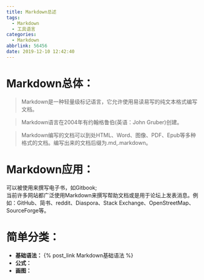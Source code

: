 ```yaml
---
title: Markdown总述
tags:
  - Markdown
  - 工具语言
categories:
  - Markdown
abbrlink: 56456
date: 2019-12-10 12:42:40
---
```

# Markdown总体：
> Markdown是一种轻量级标记语言，它允许使用易读易写的纯文本格式编写文档。

> Markdown语言在2004年有约翰格鲁伯(英语：John Gruber)创建。

> Markdown编写的文档可以到处HTML、Word、图像、PDF、Epub等多种格式的文档。编写出来的文档后缀为.md,.markdown。
# Markdown应用：
可以被使用来撰写电子书，如Gitbook;  
当前许多网站都广泛使用Markdown来撰写帮助文档或是用于论坛上发表消息。例如：GitHub、简书、reddit、Diaspora、Stack Exchange、OpenStreetMap、SourceForge等。
# 简单分类：
- **基础语法：** {% post_link Markdown基础语法 %}
- **公式：**
- **画图：**